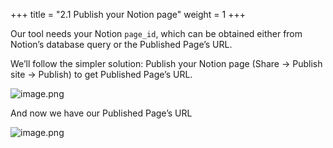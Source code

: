 +++
title = "2.1 Publish your Notion page"
weight = 1
+++


Our tool needs your Notion `page_id`, which can be obtained either from Notion’s database query or the Published Page’s URL.


We’ll follow the simpler solution: Publish your Notion page (Share → Publish site → Publish) to get Published Page’s URL.


![image.png](/images/002-ii-level-1-notion-to-md/002-2-setup-notion-page/8-930128-image.png)


And now we have our Published Page’s URL


![image.png](/images/002-ii-level-1-notion-to-md/002-2-setup-notion-page/8-442112-image.png)


